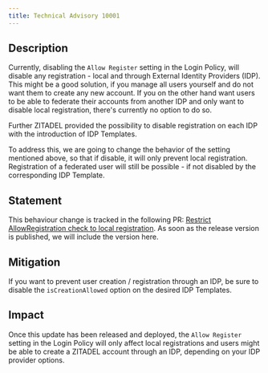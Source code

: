 ```yaml
---
title: Technical Advisory 10001
---
```


## Description

Currently, disabling the `Allow Register` setting in the Login Policy, will disable any registration - local and through External Identity Providers (IDP). 
This might be a good solution, if you manage all users yourself and do not want them to create any new account.
If you on the other hand want users to be able to federate their accounts from another IDP and only want to disable local registration, there's currently no option to do so.

Further ZITADEL provided the possibility to disable registration on each IDP with the introduction of IDP Templates.

To address this, we are going to change the behavior of the setting mentioned above, so that if disable, it will only prevent local registration. Registration of a federated user will still be possible - if not disabled by the corresponding IDP Template.

## Statement

This behaviour change is tracked in the following PR: [Restrict AllowRegistration check to local registration](https://github.com/zitadel/zitadel/pull/5939).
As soon as the release version is published, we will include the version here.

## Mitigation

If you want to prevent user creation / registration through an IDP, be sure to disable the `isCreationAllowed` option on the desired IDP Templates.

## Impact

Once this update has been released and deployed, the `Allow Register` setting in the Login Policy will only affect local registrations and users might be able to create a ZITADEL account through an IDP, depending on your IDP provider options.
